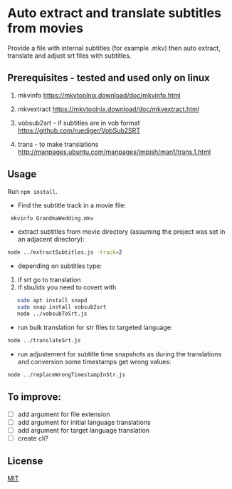 # Auto extract and translate subtitles from movies

Provide a file with internal subtitles (for example .mkv) then auto extract, translate and adjust srt files with subtitles.

## Prerequisites - tested and used only on linux

1. mkvinfo
   https://mkvtoolnix.download/doc/mkvinfo.html

2. mkvextract
   https://mkvtoolnix.download/doc/mkvextract.html

3. vobsub2srt - if subtitles are in vob format
   https://github.com/ruediger/VobSub2SRT

4. trans - to make translations
   http://manpages.ubuntu.com/manpages/impish/man1/trans.1.html

## Usage

Run `npm install`.

- Find the subtitle track in a movie file:

```bash
 mkvinfo GrandmaWedding.mkv
```

- extract subtitles from movie directory (assuming the project was set in an adjacent directory):

```bash
node ../extractSubtitles.js -track=2
```

- depending on subtitles type:

1. if srt go to translation
2. if sbu/idx you need to covert with

```bash
   sudo apt install snapd
   sudo snap install vobsub2srt
   node ../vobsubToSrt.js
```

- run bulk translation for str files to targeted language:

```bash
node ../translateSrt.js
```

- run adjustement for subtitle time snapshots as during the translations and conversion some timestamps get wrong values:

```bash
node ../replaceWrongTimestampInStr.js
```

## To improve:

- [ ] add argument for file extension
- [ ] add argument for initial language translations
- [ ] add argument for target language translation
- [ ] create cli?

## License

[MIT](https://choosealicense.com/licenses/mit/)
